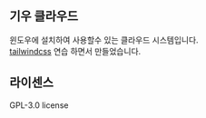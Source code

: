 기우 클라우드
--
윈도우에 설치하여 사용할수 있는 클라우드 시스템입니다. <br />
[tailwindcss](https://tailwindcss.com/) 연습 하면서 만들었습니다.

라이센스
--
GPL-3.0 license